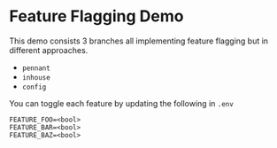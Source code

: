 # Feature Flagging Demo

This demo consists 3 branches all implementing feature flagging but in different approaches.

- `pennant`
- `inhouse`
- `config`

You can toggle each feature by updating the following in `.env`

```env
FEATURE_FOO=<bool>
FEATURE_BAR=<bool>
FEATURE_BAZ=<bool>
```
